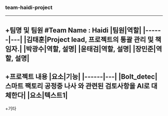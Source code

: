 ### team-haidi-project
---
+팀명 및 팀원
#Team Name : Haidi
|팀원|역할|
|------|---|
|김태훈|Project lead, 프로젝트의 통괄 관리 및 책임자.|
|박광수|역할, 설명|
|윤태검|역할, 설명|
|장민준|역할, 설명|
---
+프로젝트 내용
|요소|기능|
|------|---|
|Bolt_detec|스마트 팩토리 공정중 나사 와 관련된 검토사항을 AI로 대체한다|
|요소|텍스트1|
---
+기타
